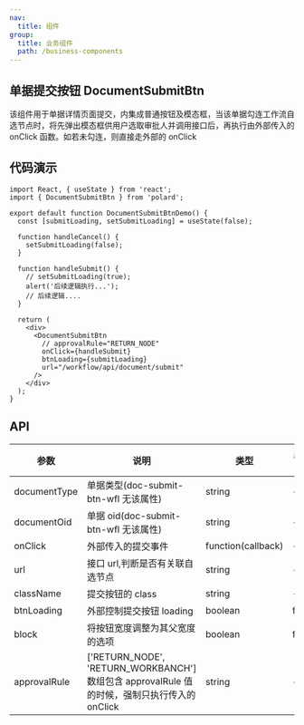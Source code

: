 ```yaml
---
nav:
  title: 组件
group:
  title: 业务组件
  path: /business-components
---
```


## 单据提交按钮 DocumentSubmitBtn

该组件用于单据详情页面提交，内集成普通按钮及模态框，当该单据勾连工作流自选节点时，将先弹出模态框供用户选取审批人并调用接口后，再执行由外部传入的 onClick 函数。如若未勾连，则直接走外部的 onClick

## 代码演示

```tsx
import React, { useState } from 'react';
import { DocumentSubmitBtn } from 'polard';

export default function DocumentSubmitBtnDemo() {
  const [submitLoading, setSubmitLoading] = useState(false);

  function handleCancel() {
    setSubmitLoading(false);
  }

  function handleSubmit() {
    // setSubmitLoading(true);
    alert('后续逻辑执行...');
    // 后续逻辑....
  }

  return (
    <div>
      <DocumentSubmitBtn
        // approvalRule="RETURN_NODE"
        onClick={handleSubmit}
        btnLoading={submitLoading}
        url="/workflow/api/document/submit"
      />
    </div>
  );
}
```

## API

| 参数         | 说明                                                                                        | 类型               | 默认值 |
| ------------ | ------------------------------------------------------------------------------------------- | ------------------ | ------ |
| documentType | 单据类型(doc-submit-btn-wfl 无该属性)                                                       | string             | -      |
| documentOid  | 单据 oid(doc-submit-btn-wfl 无该属性)                                                       | string             | -      |
| onClick      | 外部传入的提交事件                                                                          | function(callback) | -      |
| url          | 接口 url,判断是否有关联自选节点                                                             | string             | -      |
| className    | 提交按钮的 class                                                                            | string             | -      |
| btnLoading   | 外部控制提交按钮 loading                                                                    | boolean            | false  |
| block        | 将按钮宽度调整为其父宽度的选项                                                              | boolean            | false  |
| approvalRule | ['RETURN_NODE', 'RETURN_WORKBANCH']数组包含 approvalRule 值的时候，强制只执行传入的 onClick | string             | -      |
